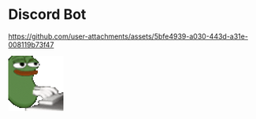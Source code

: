 # Discord Bot
https://github.com/user-attachments/assets/5bfe4939-a030-443d-a31e-008119b73f47

![](https://github.com/kyle-98/Discord-Bot/blob/main/chatting.gif)
